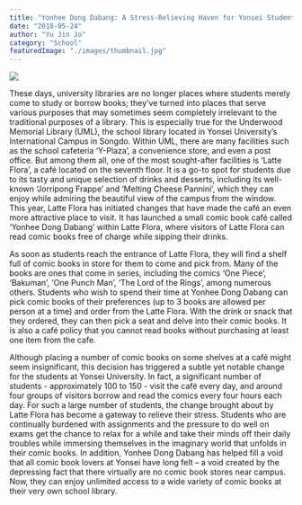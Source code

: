 ```yaml
---
title: "Yonhee Dong Dabang: A Stress-Relieving Haven for Yonsei Students"
date: "2018-05-24"
author: "Yu Jin Jo"
category: "School"
featuredImage: "./images/thumbnail.jpg"
---
```


![](/images/thumbnail.jpg)

These days, university libraries are no longer places where students merely come to study or borrow books; they’ve turned into places that serve various purposes that may sometimes seem completely irrelevant to the traditional purposes of a library. This is especially true for the Underwood Memorial Library (UML), the school library located in Yonsei University’s International Campus in Songdo. Within UML, there are many facilities such as the school cafeteria ‘Y-Plaza’, a convenience store, and even a post office. But among them all, one of the most sought-after facilities is ‘Latte Flora’, a café located on the seventh floor. It is a go-to spot for students due to its tasty and unique selection of drinks and desserts, including its well-known ‘Jorripong Frappe’ and ‘Melting Cheese Pannini’, which they can enjoy while admiring the beautiful view of the campus from the window. This year, Latte Flora has initiated changes that have made the café an even more attractive place to visit. It has launched a small comic book café called ‘Yonhee Dong Dabang’ within Latte Flora, where visitors of Latte Flora can read comic books free of charge while sipping their drinks.

As soon as students reach the entrance of Latte Flora, they will find a shelf full of comic books in store for them to come and pick from. Many of the books are ones that come in series, including the comics ‘One Piece’, ‘Bakuman’, ‘One Punch Man’, ‘The Lord of the Rings’, among numerous others. Students who wish to spend their time at Yonhee Dong Dabang can pick comic books of their preferences (up to 3 books are allowed per person at a time) and order from the Latte Flora. With the drink or snack that they ordered, they can then pick a seat and delve into their comic books. It is also a café policy that you cannot read books without purchasing at least one item from the cafe.

Although placing a number of comic books on some shelves at a café might seem insignificant, this decision has triggered a subtle yet notable change for the students at Yonsei University. In fact, a significant number of students - approximately 100 to 150 - visit the café every day, and around four groups of visitors borrow and read the comics every four hours each day. For such a large number of students, the change brought about by Latte Flora has become a gateway to relieve their stress. Students who are continually burdened with assignments and the pressure to do well on exams get the chance to relax for a while and take their minds off their daily troubles while immersing themselves in the imaginary world that unfolds in their comic books. In addition, Yonhee Dong Dabang has helped fill a void that all comic book lovers at Yonsei have long felt – a void created by the depressing fact that there virtually are no comic book stores near campus. Now, they can enjoy unlimited access to a wide variety of comic books at their very own school library.

